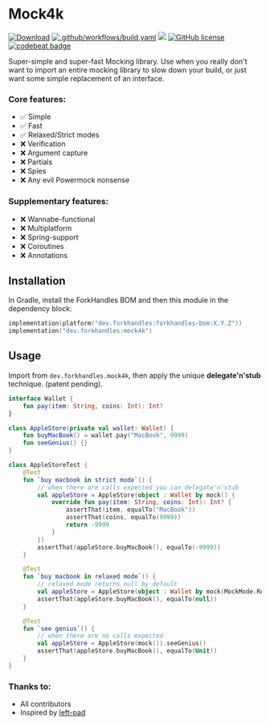 # Mock4k

<a href="https://mvnrepository.com/artifact/dev.forkhandles"><img alt="Download" src="https://img.shields.io/maven-central/v/dev.forkhandles/forkhandles-bom"></a>
[![.github/workflows/build.yaml](https://github.com/fork-handles/forkhandles/actions/workflows/build.yaml/badge.svg)](https://github.com/fork-handles/forkhandles/actions/workflows/build.yaml)
<a href="https://codecov.io/gh/fork-handles/forkhandles"><img src="https://codecov.io/gh/fork-handles/forkhandles/branch/trunk/graph/badge.svg"/></a>
<a href="http//www.apache.org/licenses/LICENSE-2.0"><img alt="GitHub license" src="https://img.shields.io/badge/license-Apache%20License%202.0-blue.svg?style=flat"></a>
<a href="https://codebeat.co/projects/github-com-fork-handles-forkhandles-trunk"><img alt="codebeat badge" src="https://codebeat.co/badges/5b369ed4-af27-46f4-ad9c-a307d900617e"></a>

Super-simple and super-fast Mocking library. Use when you really don't want to import an entire mocking library to slow down your build, or just want some simple replacement of an interface.

### Core features:
-  ✅ Simple
-  ✅ Fast
-  ✅ Relaxed/Strict modes
- ❌ Verification
- ❌ Argument capture
- ❌ Partials
- ❌ Spies
- ❌ Any evil Powermock nonsense

### Supplementary features:
- ❌ Wannabe-functional
- ❌ Multiplatform
- ❌ Spring-support
- ❌ Coroutines
- ❌ Annotations

## Installation

In Gradle, install the ForkHandles BOM and then this module in the dependency block:

```kotlin
implementation(platform("dev.forkhandles:forkhandles-bom:X.Y.Z"))
implementation("dev.forkhandles:mock4k")
```

## Usage
Import from `dev.forkhandles.mock4k`, then apply the unique **delegate'n'stub** technique. (patent pending).

```kotlin
interface Wallet {
    fun pay(item: String, coins: Int): Int?
}

class AppleStore(private val wallet: Wallet) {
    fun buyMacBook() = wallet.pay("MacBook", 9999)
    fun seeGenius() {}
}

class AppleStoreTest {
    @Test
    fun `buy macbook in strict mode`() {
        // when there are calls expected you can delegate'n'stub
        val appleStore = AppleStore(object : Wallet by mock() {
            override fun pay(item: String, coins: Int): Int? {
                assertThat(item, equalTo("MacBook"))
                assertThat(coins, equalTo(9999))
                return -9999
            }
        })
        assertThat(appleStore.buyMacBook(), equalTo(-9999))
    }

    @Test
    fun `buy macbook in relaxed mode`() {
        // relaxed mode returns null by default
        val appleStore = AppleStore(object : Wallet by mock(MockMode.Relaxed) {})
        assertThat(appleStore.buyMacBook(), equalTo(null))
    }

    @Test
    fun `see genius`() {
        // when there are no calls expected
        val appleStore = AppleStore(mock()).seeGenius()
        assertThat(appleStore.buyMacBook(), equalTo(Unit))
    }
}
```

### Thanks to:
- All contributors
- Inspired by [left-pad](https://npmjs.com/package/left-pad)
